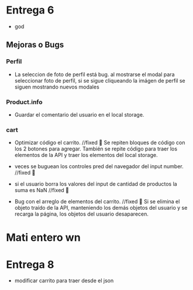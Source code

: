 # Entrega 6
- god 
## Mejoras o Bugs

### Perfil
- La seleccion de foto de perfil está bug.
al mostrarse el modal para seleccionar foto de perfíl, si se 
sigue cliqueando la imágen de perfil se siguen mostrando nuevos modales

### Product.info 

- Guardar el comentario del usuario en el local storage.

### cart

- Optimizar código el carrito. //fixed 🤑
Se repiten bloques de código con los 2 botones para agregar.
También se repite código para traer los elementos de la API y 
traer los elementos del local storage.

- veces se buguean los controles pred del navegador del input number. //fixed 🤑

- si el usuario borra los valores del input de cantidad de productos la suma es NaN //fixed 🤑

- Bug con el arreglo de elementos del carrito. //fixed 🤑
Si se elimina el objeto traído de la API, manteniendo los demás objetos del usuario y
se recarga la página, los objetos del usuario desaparecen.

# Mati entero wn

# Entrega 8

- modificar carrito para traer desde el json